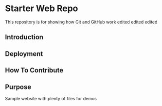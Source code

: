 # Starter Web Repo

This repository is for showing how Git and GitHub work edited edited edited

## Introduction

## Deployment

## How To Contribute

## Purpose

Sample website with plenty of files for demos
